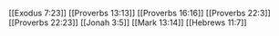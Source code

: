 [[Exodus 7:23]]
[[Proverbs 13:13]]
[[Proverbs 16:16]]
[[Proverbs 22:3]]
[[Proverbs 22:23]]
[[Jonah 3:5]]
[[Mark 13:14]]
[[Hebrews 11:7]]
